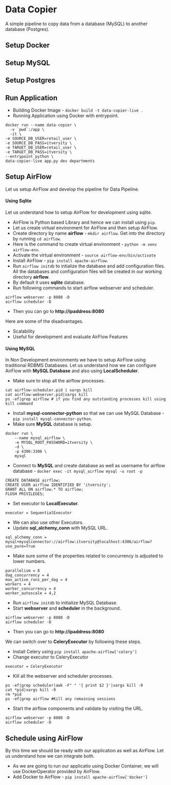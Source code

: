 # Data Copier
A simple pipeline to copy data from a database (MySQL) to another database (Postgres).

## Setup Docker

## Setup MySQL

## Setup Postgres

## Run Application

* Building Docker Image - `docker build -t data-copier-live .`
* Running Application using Docker with entrypoint.
```shell script
docker run --name data-copier \
  -v `pwd`:/app \
  -it \
-e SOURCE_DB_USER=retail_user \
-e SOURCE_DB_PASS=itversity \
-e TARGET_DB_USER=retail_user \
-e TARGET_DB_PASS=itversity \
--entrypoint python \
data-copier-live app.py dev departments
```

## Setup AirFlow

Let us setup AirFlow and develop the pipeline for Data Pipeline.

#### Using Sqlite
Let us understand how to setup AirFlow for development using sqlite.
* AirFlow is Python based Library and hence we can install using `pip`.
* Let us create virtual environment for AirFlow and then setup AirFlow.
* Create directory by name **airflow** - `mkdir airflow`. Get into the directory by running `cd airflow`.
* Here is the command to create virtual environment - `python -m venv airflow-env`.
* Activate the virtual environment - `source airflow-env/bin/activate`
* Install AirFlow - `pip install apache-airflow`.
* Run `airflow initdb` to intialize the database and add configuration files. All the databases and configuration files will be created in our working directory **airflow**.
* By default it uses **sqlite** database.
* Run following commands to start airflow webserver and scheduler.
```
airflow webserver -p 8080 -D
airflow scheduler -D
```
* Then you can go to **http://ipaddress:8080**

Here are some of the disadvantages.
* Scalability
* Useful for development and evaluate AirFlow Features
#### Using MySQL
In Non Development environments we have to setup AirFlow using traditional RDBMS Databases.
Let us understand how we can configure AirFlow with **MySQL Database** and also using **LocalScheduler**.
* Make sure to stop all the airflow processes.
```
cat airflow-scheduler.pid | xargs kill
cat airflow-webserver.pid|xargs kill
ps -ef|grep airflow # if you find any outstanding processes kill using kill command
```
* Install **mysql-connector-python** so that we can use MySQL Database - `pip install mysql-connector-python`.
* Make sure **MySQL** database is setup.
```
docker run \
    --name mysql_airflow \
    -e MYSQL_ROOT_PASSWORD=itversity \
    -d \
    -p 4306:3306 \
    mysql
```
* Connect to **MySQL** and create database as well as username for airflow database - `docker exec -it mysql_airflow mysql -u root -p`
```
CREATE DATABASE airflow;
CREATE USER airflow IDENTIFIED BY 'itversity';
GRANT ALL ON airflow.* TO airflow;
FLUSH PRIVILEGES;
```
* Set executor to **LocalExecutor**.
```
executor = SequentialExecutor
```
* We can also use other Executors.
* Update **sql_alchemy_conn** with MySQL URL.
```
sql_alchemy_conn = mysql+mysqlconnector://airflow:itversity@localhost:4306/airflow?use_pure=True
```
* Make sure some of the properties related to concurrency is adjusted to lower numbers.
```shell script
parallelism = 8
dag_concurrency = 4
max_active_runs_per_dag = 4
workers = 4
worker_concurrency = 4
worker_autoscale = 4,2
```
* Run `airflow initdb` to initialize MySQL Database.
* Start **webserver** and **scheduler** in the background.
```
airflow webserver -p 8080 -D
airflow scheduler -D
```
* Then you can go to **http://ipaddress:8080**

We can switch over to **CeleryExecutor** by following these steps.
* Install Celery using `pip install apache-airflow['celery']`
* Change executor to CeleryExecutor
```
executor = CeleryExecutor
```
* Kill all the webserver and scheduler processes.
```shell script
ps -ef|grep scheduler|awk -F" " '{ print $2 }'|xargs kill -9
cat *pid|xargs kill -9
rm *pid
ps -ef|grep airflow #Kill any remaining sessions
```
* Start the airflow components and validate by visiting the URL.
```
airflow webserver -p 8080 -D
airflow scheduler -D
```
## Schedule using AirFlow
By this time we should be ready with our application as well as AirFlow. Let us understand how we can integrate both.
* As we are going to run our applicatio using Docker Container, we will use DockerOperator provided by AirFlow.
* Add Docker to AirFlow - `pip install apache-airflow['docker']`
